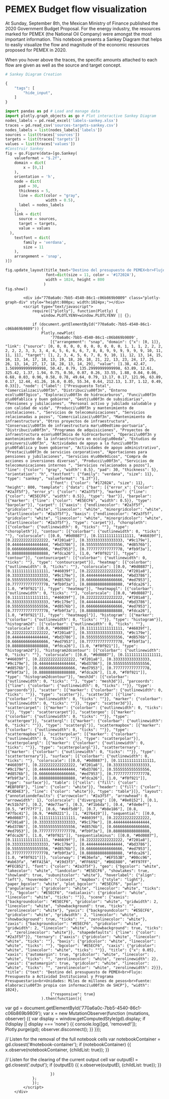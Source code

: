 
# PEMEX Budget flow visualization 

At Sunday, September 8th, the Mexican Ministry of Finance published the 2020 Government Budget Proposal. For the energy industry, the resources marked for PEMEX (the National Oil Company) were amongst the most important information. This notebook presents a Sankey Diagram that helps to easliy visualize the flow and magnitude of the economic resources proposed for PEMEX in 2020. 

When you hover above the traces, the specific amounts attached to each flow are given as well as the source and target concept. 


```python
# Sankey Diagram Creation

{
    "tags": [
        "hide_input",
    ]
}

import pandas as pd # Load and manage data
import plotly.graph_objects as go # Plot interactive Sankey Diagram
nodes_labels = pd.read_excel('labels-sankey.xlsx')
traces = pd.read_csv('sources-targets-sankey.csv')
nodes_labels = list(nodes_labels['labels'])
sources = list(traces['sources'])
targets = list(traces['targets'])
values = list(traces['values'])
#Construir Sankey
fig = go.Figure(data=[go.Sankey(
    valueformat = "$.2f",
    domain = dict(
        x = [0,1]
    ),
    orientation = 'h',
    node = dict(
      pad = 30,
      thickness = 5,
      line = dict(color = "gray",
                  width = 0.5),
      label = nodes_labels
    ),
    link = dict(
      source = sources,
      target = targets,
      value = values
  ),
    textfont = dict(
        family = 'verdana',
        size = 11
    ),
    arrangement = 'snap',
)])

fig.update_layout(title_text="Destino del presupuesto de PEMEX<br>Flujo: Presupuesto a Actividad Institucional y Programa Presupuestario<br>Unidades: Miles de millones de pesos<br>Fuente: elaboración propia con información de SHCP",
                  font=dict(size = 11, color = '#17202A'),
                  width = 1024, height = 800
                 )
fig.show()
```


<div>
        
        
            <div id="770a6a0c-7bb5-4540-86c1-c06b869b9809" class="plotly-graph-div" style="height:800px; width:1024px;"></div>
            <script type="text/javascript">
                require(["plotly"], function(Plotly) {
                    window.PLOTLYENV=window.PLOTLYENV || {};
                    
                if (document.getElementById("770a6a0c-7bb5-4540-86c1-c06b869b9809")) {
                    Plotly.newPlot(
                        '770a6a0c-7bb5-4540-86c1-c06b869b9809',
                        [{"arrangement": "snap", "domain": {"x": [0, 1]}, "link": {"source": [0, 0, 0, 0, 0, 0, 0, 0, 0, 0, 0, 1, 1, 1, 2, 2, 2, 2, 2, 2, 3, 3, 3, 4, 4, 5, 6, 6, 6, 7, 8, 8, 9, 9, 9, 9, 9, 9, 10, 11, 11, 11], "target": [1, 2, 3, 4, 5, 6, 7, 8, 9, 10, 11, 12, 13, 14, 15, 16, 13, 14, 17, 18, 13, 19, 18, 20, 18, 21, 22, 13, 23, 24, 17, 25, 26, 13, 14, 27, 17, 18, 28, 13, 14, 29], "value": [1.38, 42.47, 1.5699999999999998, 50.42, 0.79, 135.29999999999998, 63.89, 12.61, 325.42, 1.37, 1.94, 0.75, 0.56, 0.07, 0.26, 33.55, 1.88, 0.04, 0.06, 6.68, 0.03, 0.96, 0.58, 0.78, 49.64, 0.79, 13.17, 0.17, 121.96, 63.89, 0.17, 12.44, 41.26, 16.0, 0.05, 55.34, 0.64, 212.13, 1.37, 1.12, 0.49, 0.33]}, "node": {"label": ["Presupuesto Total", "Comercializaci\u00f3n", "Distribuci\u00f3n", "Entorno ecol\u00f3gico", "Exploraci\u00f3n de hidrocarburos", "Funci\u00f3n p\u00fablica y buen gobierno", "Gesti\u00f3n de subsidiarias", "Pensiones y jubilaciones", "Personal activo y jubilado saludable y con calidad de vida", "Producci\u00f3n y mantenimiento de instalaciones.", "Servicios de telecomunicaciones", "Servicios relacionadas a pozos", "Comercializaci\u00f3n", "Mantenimiento de infraestructura", "Otros proyectos de infraestructura", "Conservaci\u00f3n de infraestructura mar\u00edtimo-portuaria", "Distribuci\u00f3n", "Programas de adquisiciones", "Proyectos de infraestructura econ\u00f3mica de hidrocarburos", "Operaci\u00f3n y mantenimiento de la infraestructura en ecolog\u00eda", "Estudios de preinversi\u00f3n", "Actividades de apoyo a la funci\u00f3n p\u00fablica y buen gobierno", "Actividades de apoyo administrativo", "Prestaci\u00f3n de servicios corporativos", "Aportaciones para pensiones y jubilaciones", "Servicios m\u00e9dicos", "Compra de acciones o inversiones diversas", "Producci\u00f3n", "Servicios de telecomunicaciones internos ", "Servicios relacionados a pozos"], "line": {"color": "gray", "width": 0.5}, "pad": 30, "thickness": 5}, "orientation": "h", "textfont": {"family": "verdana", "size": 11}, "type": "sankey", "valueformat": "$.2f"}],
                        {"font": {"color": "#17202A", "size": 11}, "height": 800, "template": {"data": {"bar": [{"error_x": {"color": "#2a3f5f"}, "error_y": {"color": "#2a3f5f"}, "marker": {"line": {"color": "#E5ECF6", "width": 0.5}}, "type": "bar"}], "barpolar": [{"marker": {"line": {"color": "#E5ECF6", "width": 0.5}}, "type": "barpolar"}], "carpet": [{"aaxis": {"endlinecolor": "#2a3f5f", "gridcolor": "white", "linecolor": "white", "minorgridcolor": "white", "startlinecolor": "#2a3f5f"}, "baxis": {"endlinecolor": "#2a3f5f", "gridcolor": "white", "linecolor": "white", "minorgridcolor": "white", "startlinecolor": "#2a3f5f"}, "type": "carpet"}], "choropleth": [{"colorbar": {"outlinewidth": 0, "ticks": ""}, "type": "choropleth"}], "contour": [{"colorbar": {"outlinewidth": 0, "ticks": ""}, "colorscale": [[0.0, "#0d0887"], [0.1111111111111111, "#46039f"], [0.2222222222222222, "#7201a8"], [0.3333333333333333, "#9c179e"], [0.4444444444444444, "#bd3786"], [0.5555555555555556, "#d8576b"], [0.6666666666666666, "#ed7953"], [0.7777777777777778, "#fb9f3a"], [0.8888888888888888, "#fdca26"], [1.0, "#f0f921"]], "type": "contour"}], "contourcarpet": [{"colorbar": {"outlinewidth": 0, "ticks": ""}, "type": "contourcarpet"}], "heatmap": [{"colorbar": {"outlinewidth": 0, "ticks": ""}, "colorscale": [[0.0, "#0d0887"], [0.1111111111111111, "#46039f"], [0.2222222222222222, "#7201a8"], [0.3333333333333333, "#9c179e"], [0.4444444444444444, "#bd3786"], [0.5555555555555556, "#d8576b"], [0.6666666666666666, "#ed7953"], [0.7777777777777778, "#fb9f3a"], [0.8888888888888888, "#fdca26"], [1.0, "#f0f921"]], "type": "heatmap"}], "heatmapgl": [{"colorbar": {"outlinewidth": 0, "ticks": ""}, "colorscale": [[0.0, "#0d0887"], [0.1111111111111111, "#46039f"], [0.2222222222222222, "#7201a8"], [0.3333333333333333, "#9c179e"], [0.4444444444444444, "#bd3786"], [0.5555555555555556, "#d8576b"], [0.6666666666666666, "#ed7953"], [0.7777777777777778, "#fb9f3a"], [0.8888888888888888, "#fdca26"], [1.0, "#f0f921"]], "type": "heatmapgl"}], "histogram": [{"marker": {"colorbar": {"outlinewidth": 0, "ticks": ""}}, "type": "histogram"}], "histogram2d": [{"colorbar": {"outlinewidth": 0, "ticks": ""}, "colorscale": [[0.0, "#0d0887"], [0.1111111111111111, "#46039f"], [0.2222222222222222, "#7201a8"], [0.3333333333333333, "#9c179e"], [0.4444444444444444, "#bd3786"], [0.5555555555555556, "#d8576b"], [0.6666666666666666, "#ed7953"], [0.7777777777777778, "#fb9f3a"], [0.8888888888888888, "#fdca26"], [1.0, "#f0f921"]], "type": "histogram2d"}], "histogram2dcontour": [{"colorbar": {"outlinewidth": 0, "ticks": ""}, "colorscale": [[0.0, "#0d0887"], [0.1111111111111111, "#46039f"], [0.2222222222222222, "#7201a8"], [0.3333333333333333, "#9c179e"], [0.4444444444444444, "#bd3786"], [0.5555555555555556, "#d8576b"], [0.6666666666666666, "#ed7953"], [0.7777777777777778, "#fb9f3a"], [0.8888888888888888, "#fdca26"], [1.0, "#f0f921"]], "type": "histogram2dcontour"}], "mesh3d": [{"colorbar": {"outlinewidth": 0, "ticks": ""}, "type": "mesh3d"}], "parcoords": [{"line": {"colorbar": {"outlinewidth": 0, "ticks": ""}}, "type": "parcoords"}], "scatter": [{"marker": {"colorbar": {"outlinewidth": 0, "ticks": ""}}, "type": "scatter"}], "scatter3d": [{"line": {"colorbar": {"outlinewidth": 0, "ticks": ""}}, "marker": {"colorbar": {"outlinewidth": 0, "ticks": ""}}, "type": "scatter3d"}], "scattercarpet": [{"marker": {"colorbar": {"outlinewidth": 0, "ticks": ""}}, "type": "scattercarpet"}], "scattergeo": [{"marker": {"colorbar": {"outlinewidth": 0, "ticks": ""}}, "type": "scattergeo"}], "scattergl": [{"marker": {"colorbar": {"outlinewidth": 0, "ticks": ""}}, "type": "scattergl"}], "scattermapbox": [{"marker": {"colorbar": {"outlinewidth": 0, "ticks": ""}}, "type": "scattermapbox"}], "scatterpolar": [{"marker": {"colorbar": {"outlinewidth": 0, "ticks": ""}}, "type": "scatterpolar"}], "scatterpolargl": [{"marker": {"colorbar": {"outlinewidth": 0, "ticks": ""}}, "type": "scatterpolargl"}], "scatterternary": [{"marker": {"colorbar": {"outlinewidth": 0, "ticks": ""}}, "type": "scatterternary"}], "surface": [{"colorbar": {"outlinewidth": 0, "ticks": ""}, "colorscale": [[0.0, "#0d0887"], [0.1111111111111111, "#46039f"], [0.2222222222222222, "#7201a8"], [0.3333333333333333, "#9c179e"], [0.4444444444444444, "#bd3786"], [0.5555555555555556, "#d8576b"], [0.6666666666666666, "#ed7953"], [0.7777777777777778, "#fb9f3a"], [0.8888888888888888, "#fdca26"], [1.0, "#f0f921"]], "type": "surface"}], "table": [{"cells": {"fill": {"color": "#EBF0F8"}, "line": {"color": "white"}}, "header": {"fill": {"color": "#C8D4E3"}, "line": {"color": "white"}}, "type": "table"}]}, "layout": {"annotationdefaults": {"arrowcolor": "#2a3f5f", "arrowhead": 0, "arrowwidth": 1}, "colorscale": {"diverging": [[0, "#8e0152"], [0.1, "#c51b7d"], [0.2, "#de77ae"], [0.3, "#f1b6da"], [0.4, "#fde0ef"], [0.5, "#f7f7f7"], [0.6, "#e6f5d0"], [0.7, "#b8e186"], [0.8, "#7fbc41"], [0.9, "#4d9221"], [1, "#276419"]], "sequential": [[0.0, "#0d0887"], [0.1111111111111111, "#46039f"], [0.2222222222222222, "#7201a8"], [0.3333333333333333, "#9c179e"], [0.4444444444444444, "#bd3786"], [0.5555555555555556, "#d8576b"], [0.6666666666666666, "#ed7953"], [0.7777777777777778, "#fb9f3a"], [0.8888888888888888, "#fdca26"], [1.0, "#f0f921"]], "sequentialminus": [[0.0, "#0d0887"], [0.1111111111111111, "#46039f"], [0.2222222222222222, "#7201a8"], [0.3333333333333333, "#9c179e"], [0.4444444444444444, "#bd3786"], [0.5555555555555556, "#d8576b"], [0.6666666666666666, "#ed7953"], [0.7777777777777778, "#fb9f3a"], [0.8888888888888888, "#fdca26"], [1.0, "#f0f921"]]}, "colorway": ["#636efa", "#EF553B", "#00cc96", "#ab63fa", "#FFA15A", "#19d3f3", "#FF6692", "#B6E880", "#FF97FF", "#FECB52"], "font": {"color": "#2a3f5f"}, "geo": {"bgcolor": "white", "lakecolor": "white", "landcolor": "#E5ECF6", "showlakes": true, "showland": true, "subunitcolor": "white"}, "hoverlabel": {"align": "left"}, "hovermode": "closest", "mapbox": {"style": "light"}, "paper_bgcolor": "white", "plot_bgcolor": "#E5ECF6", "polar": {"angularaxis": {"gridcolor": "white", "linecolor": "white", "ticks": ""}, "bgcolor": "#E5ECF6", "radialaxis": {"gridcolor": "white", "linecolor": "white", "ticks": ""}}, "scene": {"xaxis": {"backgroundcolor": "#E5ECF6", "gridcolor": "white", "gridwidth": 2, "linecolor": "white", "showbackground": true, "ticks": "", "zerolinecolor": "white"}, "yaxis": {"backgroundcolor": "#E5ECF6", "gridcolor": "white", "gridwidth": 2, "linecolor": "white", "showbackground": true, "ticks": "", "zerolinecolor": "white"}, "zaxis": {"backgroundcolor": "#E5ECF6", "gridcolor": "white", "gridwidth": 2, "linecolor": "white", "showbackground": true, "ticks": "", "zerolinecolor": "white"}}, "shapedefaults": {"line": {"color": "#2a3f5f"}}, "ternary": {"aaxis": {"gridcolor": "white", "linecolor": "white", "ticks": ""}, "baxis": {"gridcolor": "white", "linecolor": "white", "ticks": ""}, "bgcolor": "#E5ECF6", "caxis": {"gridcolor": "white", "linecolor": "white", "ticks": ""}}, "title": {"x": 0.05}, "xaxis": {"automargin": true, "gridcolor": "white", "linecolor": "white", "ticks": "", "zerolinecolor": "white", "zerolinewidth": 2}, "yaxis": {"automargin": true, "gridcolor": "white", "linecolor": "white", "ticks": "", "zerolinecolor": "white", "zerolinewidth": 2}}}, "title": {"text": "Destino del presupuesto de PEMEX<br>Flujo: Presupuesto a Actividad Institucional y Programa Presupuestario<br>Unidades: Miles de millones de pesos<br>Fuente: elaboraci\u00f3n propia con informaci\u00f3n de SHCP"}, "width": 1024},
                        {"responsive": true}
                    ).then(function(){
                            
var gd = document.getElementById('770a6a0c-7bb5-4540-86c1-c06b869b9809');
var x = new MutationObserver(function (mutations, observer) {{
        var display = window.getComputedStyle(gd).display;
        if (!display || display === 'none') {{
            console.log([gd, 'removed!']);
            Plotly.purge(gd);
            observer.disconnect();
        }}
}});

// Listen for the removal of the full notebook cells
var notebookContainer = gd.closest('#notebook-container');
if (notebookContainer) {{
    x.observe(notebookContainer, {childList: true});
}}

// Listen for the clearing of the current output cell
var outputEl = gd.closest('.output');
if (outputEl) {{
    x.observe(outputEl, {childList: true});
}}

                        })
                };
                });
            </script>
        </div>



```python

```
